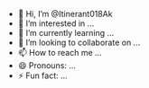 - 👋 Hi, I’m @Itinerant018Ak
- 👀 I’m interested in ...
- 🌱 I’m currently learning ...
- 💞️ I’m looking to collaborate on ...
- 📫 How to reach me ...
- 😄 Pronouns: ...
- ⚡ Fun fact: ...

<!---
Itinerant018Ak/Itinerant018Ak is a ✨ special ✨ repository because its `README.md` (this file) appears on your GitHub profile.
You can click the Preview link to take a look at your changes.
--->
